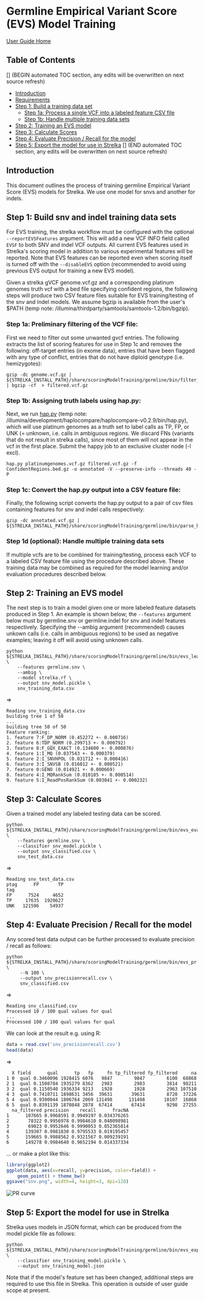 # Germline Empirical Variant Score (EVS) Model Training

[User Guide Home](README.md)

## Table of Contents
[] (BEGIN automated TOC section, any edits will be overwritten on next source refresh)
* [Introduction](#introduction)
* [Requirements](#requirements)
* [Step 1: Build a training data set](#step-1-build-a-training-data-set)
  * [Step 1a: Process a single VCF into a labeled feature CSV file](#step-1a-process-a-single-vcf-into-a-labeled-feature-csv-file)
  * [Step 1b: Handle multiple training data sets](#step-1b-handle-multiple-training-data-sets)
* [Step 2: Training an EVS model](#step-2-training-an-evs-model)
* [Step 3: Calculate Scores](#step-3-calculate-scores)
* [Step 4: Evaluate Precision / Recall for the model](#step-4-evaluate-precision--recall-for-the-model)
* [Step 5: Export the model for use in Strelka](#step-5-export-the-model-for-use-in-strelka)
[] (END automated TOC section, any edits will be overwritten on next source refresh)

## Introduction

This document outlines the process of training germline Empirical Variant Score (EVS) models for Strelka. We use one model for snvs and another for indels.

## Step 1: Build snv and indel training data sets

For EVS training, the strelka workflow must be configured with the optional
`--reportEVSFeatures` argument. This will add a new VCF INFO field called `EVSF`
to both SNV and indel VCF outputs. All current EVS features used in Strelka's scoring
model in addition to various experimental features will be reported. Note that EVS
features can be reported even when scoring itself is turned off with the `--disableEVS` option 
(recommended to avoid using previous EVS output for training a new EVS model).

Given a strelka gVCF genome.vcf.gz and a corresponding platinum genomes truth vcf with a bed file specifying confident regions, the following steps will produce two CSV feature files suitable for EVS training/testing of the snv and indel models. We assume bgzip is available from the user's $PATH (temp note: /illumina/thirdparty/samtools/samtools-1.2/bin/bgzip).

### Step 1a: Preliminary filtering of the VCF file:

First we need to filter out some unwanted gvcf entries. The following extracts the list of scoring features for use in Step 1c and removes the following: off-target entries (in exome data), entries that have been flagged with any type of conflict, entries that do not have diploid genotype (i.e. hemizygotes):

```
gzip -dc genome.vcf.gz | ${STRELKA_INSTALL_PATH}/share/scoringModelTraining/germline/bin/filter_vcf.pl | bgzip -cf  > filtered.vcf.gz
```

### Step 1b: Assigning truth labels using hap.py:

Next, we run [hap.py](https://github.com/Illumina/hap.py) (temp note: /illumina/development/haplocompare/haplocompare-v0.2.9/bin/hap.py), which will use platinum genomes as a truth set to label calls as TP, FP, or UNK (= unknown, i.e. calls in ambiguous regions. We discard FNs (variants that do not result in strelka calls), since most of them will not appear in the vcf in the first place. Submit the happy job to an exclusive cluster node (-l excl).

```
hap.py platinumgenomes.vcf.gz filtered.vcf.gz -f ConfidentRegions.bed.gz -o annotated -V --preserve-info --threads 40 -P
```

### Step 1c: Convert the hap.py output into a CSV feature file:

Finally, the following script converts the hap.py output to a pair of csv files containing features for snv and indel calls respectively:

```
gzip -dc annotated.vcf.gz | ${STRELKA_INSTALL_PATH}/share/scoringModelTraining/germline/bin/parse_happy.pl
```

### Step 1d (optional): Handle multiple training data sets

If multiple vcfs are to be combined for training/testing, process each
VCF to a labeled CSV feature file using the procedure described above. These training data may
be combined as required for the model learning and/or evaluation procedures described below.


## Step 2: Training an EVS model

The next step is to train a model given one or more labeled feature datasets produced in Step 1.
An example is shown below; the `--features` argument below must by germline.snv or germline.indel for snv and indel features respectively. Specifying the --ambig argument (recommended) causes unkown calls (i.e. calls in ambiguous regions) to be used as negative examples; leaving it off will avoid using unknown calls.

```
python ${STRELKA_INSTALL_PATH}/share/scoringModelTraining/germline/bin/evs_learn.py \
    --features germline.snv \
    --ambig \
    --model strelka.rf \
    --output snv_model.pickle \
    snv_training_data.csv
```

=>

```
Reading snv_training_data.csv
building tree 1 of 50
...
building tree 50 of 50
Feature ranking:
1. feature 7:F_DP_NORM (0.452272 +- 0.000716)
2. feature 6:TDP_NORM (0.299713 +- 0.000792)
3. feature 8:F_GQX_EXACT (0.134600 +- 0.000876)
4. feature 1:I_MQ (0.037543 +- 0.000379)
5. feature 2:I_SNVHPOL (0.031712 +- 0.000416)
6. feature 3:I_SNVSB (0.016012 +- 0.000521)
7. feature 0:GENO (0.014921 +- 0.000669)
8. feature 4:I_MQRankSum (0.010185 +- 0.000514)
9. feature 5:I_ReadPosRankSum (0.003041 +- 0.000232)
```

## Step 3: Calculate Scores

Given a trained model any labeled testing data can be scored.

```
python ${STRELKA_INSTALL_PATH}/share/scoringModelTraining/germline/bin/evs_evaluate.py \
    --features germline.snv \
    --classifier snv_model.pickle \
    --output snv_classified.csv \
    snv_test_data.csv
```

=>

```
Reading snv_test_data.csv
ptag      FP       TP
tag
FP      7524     4652
TP     17635  1920627
UNK   121596    54937
```

## Step 4: Evaluate Precision / Recall for the model

Any scored test data output can be further processed to evaluate precision / recall as
follows:

```
python ${STRELKA_INSTALL_PATH}/share/scoringModelTraining/germline/bin/evs_pr.py \
     --N 100 \
     --output snv_precisionrecall.csv \
     snv_classified.csv
```

=>

```
Reading snv_classified.csv
Processed 10 / 100 qual values for qual
...
Processed 100 / 100 qual values for qual
```

We can look at the result e.g. using R:

```R
data = read.csv('snv_precisionrecall.csv')
head(data)
```

=>

```
  X field      qual      tp   fp     fn tp_filtered fp_filtered     na
1 0  qual 0.3460096 1928415 6076   9847        9847        6100  68868
2 1  qual 0.1508784 1935279 8362   2983        2983        3814  98211
3 2  qual 0.1150540 1936334 9213   1928        1928        2963 107510
4 3  qual 0.7410711 1898631 3456  39631       39631        8720  37226
5 4  qual 0.9300044 1806764 2069 131498      131498       10107  16868
6 5  qual 0.8391139 1870848 2878  67414       67414        9298  27255
  na_filtered precision    recall      fracNA
1      107665 0.9968591 0.9949197 0.034376265
2       78322 0.9956978 0.9984610 0.048098981
3       69023 0.9952646 0.9990053 0.052365814
4      139307 0.9981830 0.9795533 0.019195457
5      159665 0.9988562 0.9321567 0.009239191
6      149278 0.9984640 0.9652194 0.014337334
```

... or make a plot like this:

```R
library(ggplot2)
ggplot(data, aes(x=recall, y=precision, color=field)) +
    geom_point() + theme_bw()
ggsave("snv.png", width=4, height=3, dpi=120)
```

![PR curve](trainingGermlineEmpiricalScore/snv.png)

## Step 5: Export the model for use in Strelka

Strelka uses models in JSON format, which can be produced from the model pickle file as follows:

```
python ${STRELKA_INSTALL_PATH}/share/scoringModelTraining/germline/bin/evs_exportmodel.py \
    --classifier snv_training_model.pickle \
    --output snv_training_model.json
```

Note that if the model's feature set has been changed, additional steps are required to use this file in Strelka.
This operation is outside of user guide scope at present.
